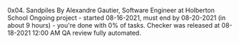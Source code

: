 0x04. Sandpiles
 By Alexandre Gautier, Software Engineer at Holberton School
 Ongoing project - started 08-16-2021, must end by 08-20-2021 (in about 9 hours) - you're done with 0% of tasks.
 Checker was released at 08-18-2021 12:00 AM
 QA review fully automated.